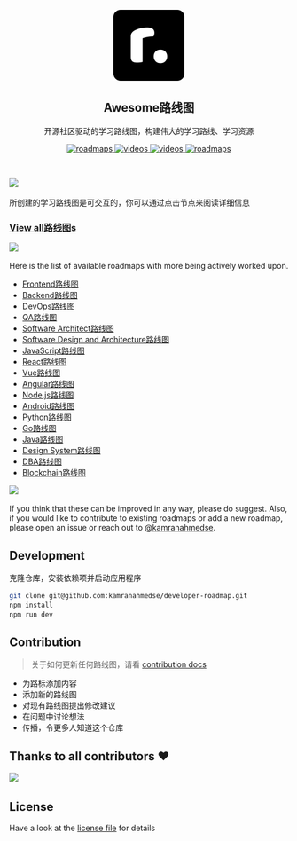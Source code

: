 <p align="center">
  <img src="public/brand.png" height="128">
  <h2 align="center">Awesome路线图</h2>
  <p align="center">开源社区驱动的学习路线图，构建伟大的学习路线、学习资源<p>
  <p align="center">
    <a href="https://roadmap.sh/roadmaps">
    	<img src="https://img.shields.io/badge/-Roadmaps%20-0a0a0a.svg?style=flat&colorA=0a0a0a" alt="roadmaps" />
    </a>
    <a href="https://youtube.com/theroadmap?sub_confirmation=1">
    	<img src="https://img.shields.io/badge/-Videos-0a0a0a.svg?style=flat&colorA=0a0a0a" alt="videos" />
    </a>
    <a href="https://github.com/kamranahmedse/developer-roadmap/tree/0471d44c8fae58b6a36a7c57bba12253916d0249/translations">
    	<img src="https://img.shields.io/badge/-Translations-0a0a0a.svg?style=flat&colorA=0a0a0a" alt="videos" />
    </a>
    <a href="https://www.youtube.com/channel/UCA0H2KIWgWTwpTFjSxp0now?sub_confirmation=1">
    	<img src="https://img.shields.io/badge/%E2%9D%A4-YouTube%20Channel-0a0a0a.svg?style=flat&colorA=0a0a0a" alt="roadmaps" />
    </a>
  </p>
</p>

<br>

![](https://i.imgur.com/waxVImv.png)

所创建的学习路线图是可交互的，你可以通过点击节点来阅读详细信息

### [View all路线图s](https://roadmap.sh)

![](https://i.imgur.com/waxVImv.png)

Here is the list of available roadmaps with more being actively worked upon.

- [Frontend路线图](https://roadmap.sh/frontend)
- [Backend路线图](https://roadmap.sh/backend)
- [DevOps路线图](https://roadmap.sh/devops)
- [QA路线图](https://roadmap.sh/qa)
- [Software Architect路线图](https://roadmap.sh/software-architect)
- [Software Design and Architecture路线图](https://roadmap.sh/software-design-architecture)
- [JavaScript路线图](https://roadmap.sh/javascript)
- [React路线图](https://roadmap.sh/react)
- [Vue路线图](https://roadmap.sh/vue)
- [Angular路线图](https://roadmap.sh/angular)
- [Node.js路线图](https://roadmap.sh/nodejs)
- [Android路线图](https://roadmap.sh/android)
- [Python路线图](https://roadmap.sh/python)
- [Go路线图](https://roadmap.sh/golang)
- [Java路线图](https://roadmap.sh/java)
- [Design System路线图](https://roadmap.sh/design-system)
- [DBA路线图](https://roadmap.sh/postgresql-dba)
- [Blockchain路线图](https://roadmap.sh/blockchain)

![](https://i.imgur.com/waxVImv.png)

If you think that these can be improved in any way, please do suggest. Also, if you would like to contribute to existing roadmaps or add a new roadmap, please open an issue or reach out to [@kamranahmedse](https://twitter.com/kamranahmedse).

## Development

克隆仓库，安装依赖项并启动应用程序

```bash
git clone git@github.com:kamranahmedse/developer-roadmap.git
npm install
npm run dev
```

## Contribution

> 关于如何更新任何路线图，请看 [contribution docs](./contributing.md)

- 为路标添加内容
- 添加新的路线图
- 对现有路线图提出修改建议
- 在问题中讨论想法
- 传播，令更多人知道这个仓库

## Thanks to all contributors ❤

 <a href = "https://github.com/kamranahmedse/developer-roadmap/graphs/contributors">
   <img src = "https://contrib.rocks/image?repo=kamranahmedse/developer-roadmap"/>
 </a>

## License

Have a look at the [license file](./license) for details
